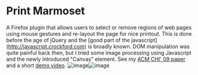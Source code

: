 Print Marmoset
==========
A Firefox plugin that allows users to select or remove regions of web pages using mouse gestures and re-layout the page for nice printout. This is done before the age of jQuery and the [good part of the javascript] (http://javascript.crockford.com) is broadly known. DOM manipulation was quite painful back then, but I tried some image processing using Javascript and the newly introduced "Canvas" element. See my
[ACM CHI' 09 paper](http://dl.acm.org/citation.cfm?id=1518720) and a short [demo video](http://youtu.be/F0vbTG2FXVQ).
![image](slides6)![image](slides8)